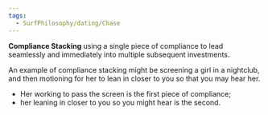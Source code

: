 ```yaml
---
tags:
  - SurfPhilosophy/dating/Chase
---
```


**Compliance Stacking** using a single piece of compliance to lead seamlessly and immediately into multiple subsequent investments.

An example of compliance stacking might be screening a girl in a nightclub, and then motioning for her to lean in closer to you so that you may hear her. 
- Her working to pass the screen is the first piece of compliance; 
- her leaning in closer to you so you might hear is the second.

